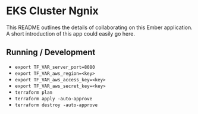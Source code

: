 # EKS Cluster Ngnix

This README outlines the details of collaborating on this Ember application.
A short introduction of this app could easily go here.

## Running / Development

* `export TF_VAR_server_port=8080`
* `export TF_VAR_aws_region=<key>`
* `export TF_VAR_aws_access_key=<key>`
* `export TF_VAR_aws_secret_key=<key>`
* `terraform plan`
* `terraform apply -auto-approve`
* `terraform destroy -auto-approve`
